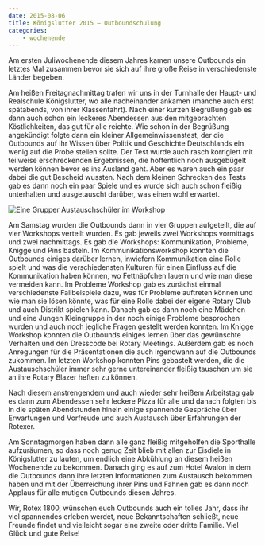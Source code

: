 ```yaml
---
date: 2015-08-06
title: Königslutter 2015 – Outboundschulung
categories:
    - wochenende
---
```

Am ersten Juliwochenende diesem Jahres kamen unsere Outbounds ein letztes Mal zusammen bevor sie sich auf ihre große
Reise in verschiedenste Länder begeben.

Am heißen Freitagnachmittag trafen wir uns in der Turnhalle der Haupt- und Realschule Königslutter, wo alle nacheinander
ankamen (manche auch erst spätabends, von ihrer Klassenfahrt). Nach einer kurzen Begrüßung gab es dann auch schon ein
leckeres Abendessen aus den mitgebrachten Köstlichkeiten, das gut für alle reichte.  Wie schon in der Begrüßung
angekündigt folgte dann ein kleiner Allgemeinwissenstest, der die Outbounds auf ihr Wissen über Politik und Geschichte
Deutschlands ein wenig auf die Probe stellen sollte. Der Test wurde auch rasch korrigiert mit teilweise erschreckenden
Ergebnissen, die hoffentlich noch ausgebügelt werden können bevor es ins Ausland geht. Aber es waren auch ein paar dabei
die gut Bescheid wussten. Nach dem kleinen Schrecken des Tests gab es dann noch ein paar Spiele und es wurde sich auch
schon fleißig unterhalten und ausgetauscht darüber, was einen wohl erwartet.

![Eine Grupper Austauschschüler im Workshop](/img/2015-koenigslutter.jpg)

Am Samstag wurden die Outbounds dann in vier Gruppen aufgeteilt, die auf vier Workshops verteilt wurden. Es gab jeweils
zwei Workshops vormittags und zwei nachmittags. Es gab die Workshops: Kommunikation, Probleme, Knigge und Pins basteln.
Im Kommunikationsworkshop konnten die Outbounds einiges darüber lernen, inwiefern Kommunikation eine Rolle spielt und
was die verschiedensten Kulturen für einen Einfluss auf die Kommunikation haben können, wo Fettnäpfchen lauern und wie
man diese vermeiden kann. Im Probleme Workshop gab es zunächst einmal verschiedenste Fallbeispiele dazu, was für
Probleme auftreten können und wie man sie lösen könnte, was für eine Rolle dabei der eigene Rotary Club und auch
Distrikt spielen kann. Danach gab es dann noch eine Mädchen und eine Jungen Kleingruppe in der noch einige Probleme
besprochen wurden und auch noch jegliche Fragen gestellt werden konnten. Im Knigge Workshop konnten die Outbounds
einiges lernen über das gewünschte Verhalten und den Dresscode bei Rotary Meetings. Außerdem gab es noch Anregungen für
die Präsentationen die auch irgendwann auf die Outbounds zukommen. Im letzten Workshop konnten Pins gebastelt werden,
die die Austauschschüler immer sehr gerne untereinander fleißig tauschen um sie an ihre Rotary Blazer heften zu können.

Nach diesem anstrengendem und auch wieder sehr heißem Arbeitstag gab es dann zum Abendessen sehr leckere Pizza für alle
und danach folgten bis in die späten Abendstunden hinein einige spannende Gespräche über Erwartungen und Vorfreude und
auch Austausch über Erfahrungen der Rotexer.

Am Sonntagmorgen haben dann alle ganz fleißig mitgeholfen die Sporthalle aufzuräumen, so dass noch genug Zeit blieb mit
allen zur Eisdiele in Königslutter zu laufen, um endlich eine Abkühlung an diesem heißen Wochenende zu bekommen. Danach
ging es auf zum Hotel Avalon in dem die Outbounds dann ihre letzten Informationen zum Austausch bekommen haben und mit
der Überreichung ihrer Pins und Fahnen gab es dann noch Applaus für alle mutigen Outbounds diesen Jahres.

Wir, Rotex 1800, wünschen euch Outbounds auch ein tolles Jahr, dass ihr viel spannendes erleben werdet, neue
Bekanntschaften schließt, neue Freunde findet und vielleicht sogar eine zweite oder dritte Familie. Viel Glück und gute
Reise!